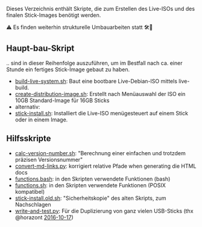 Dieses Verzeichnis enthält Skripte, die zum Erstellen des Live-ISOs und des finalen Stick-Images benötigt werden.

⚠️  Es finden weiterhin strukturelle Umbauarbeiten statt 🛠🚧

## Haupt-bau-Skript
.. sind in dieser Reihenfolge auszuführen, um im Bestfall nach ca. einer Stunde ein fertiges Stick-Image gebaut zu haben.

* [build-live-system.sh](build-live-system.sh): Baut eine bootbare Live-Debian-ISO mittels live-build.
* [create-distribution-image.sh](create-distribution-image.sh): Erstellt nach Menüauswahl der ISO ein 10GB Standard-Image für 16GB Sticks
* alternativ:
* [stick-install.sh](stick-install.sh): Installiert die Live-ISO menügesteuert auf einem Stick oder in einem Image.

## Hilfsskripte

* [calc-version-number.sh](calc-version-number.sh): "Berechnung einer einfachen und trotzdem präzisen Versionsnummer"
* [convert-md-links.py](convert-md-links.py): korrigiert relative Pfade when generating die HTML docs
* [functions.bash](functions.bash): in den Skripten verwendete Funktionen (bash)
* [functions.sh](functions.sh): in den Skripten verwendete Funktionen (POSIX kompatibel)
* [stick-install.old.sh](stick-install.old.sh): "Sicherheitskopie" des alten Skripts, zum Nachschlagen
* [write-and-test.py](write-and-test.py): Für die Duplizierung von ganz vielen USB-Sticks (thx @horazont [2016-10-17](https://github.com/fsfw-dresden/usb-live-linux/issues/29#issuecomment-254183176))
